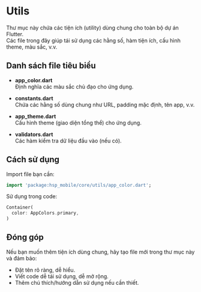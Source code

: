 # Utils

Thư mục này chứa các tiện ích (utility) dùng chung cho toàn bộ dự án Flutter.  
Các file trong đây giúp tái sử dụng các hằng số, hàm tiện ích, cấu hình theme, màu sắc, v.v.

## Danh sách file tiêu biểu

- **app_color.dart**  
  Định nghĩa các màu sắc chủ đạo cho ứng dụng.

- **constants.dart**  
  Chứa các hằng số dùng chung như URL, padding mặc định, tên app, v.v.

- **app_theme.dart**  
  Cấu hình theme (giao diện tổng thể) cho ứng dụng.

- **validators.dart**  
  Các hàm kiểm tra dữ liệu đầu vào (nếu có).

## Cách sử dụng

Import file bạn cần:
```dart
import 'package:hsp_mobile/core/utils/app_color.dart';
```

Sử dụng trong code:
```dart
Container(
  color: AppColors.primary,
)
```

## Đóng góp

Nếu bạn muốn thêm tiện ích dùng chung, hãy tạo file mới trong thư mục này và đảm bảo:
- Đặt tên rõ ràng, dễ hiểu.
- Viết code dễ tái sử dụng, dễ mở rộng.
- Thêm chú thích/hướng dẫn sử dụng nếu cần thiết.
